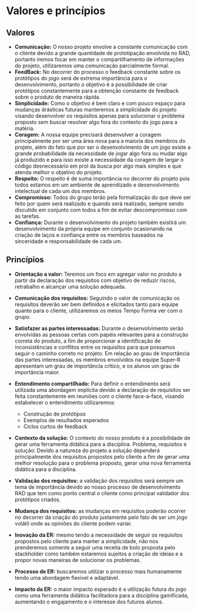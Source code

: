 # Valores e princípios

## **Valores**

- **Comunicação:** O nosso projeto envolve a constante comunicação com o cliente devido a grande quantidade de prototipação envolvida no RAD, portanto iremos focar em manter o compartilhamento de informações do projeto, utilizaremos uma comunicação parcialmente formal.
- **FeedBack:** No decorrer do processo o feedback constante sobre os protótipos do jogo será de extrema importância para o desenvolvimento, portanto o objetivo é a possibilidade de criar protótipos constantemente para a obtenção constante de feedback sobre o produto de maneira rápida.
- **Simplicidade:** Como o objetivo é bem claro e com pouco espaço para mudanças drásticas futuras manteremos a simplicidade do projeto visando desenvolver os requisitos apenas para solucionar o problema proposto sem buscar resolver algo fora do contexto do jogo para a matéria.
- **Coragem:** A nossa equipe precisará desenvolver a coragem principalmente por ser uma área nova para a maioria dos membros do projeto, além do fato que por ser o desenvolvimento de um jogo existe a grande probabilidade da necessidade de jogar algo fora ou mudar algo já produzido e para isso existe a necessidade da coragem de largar o código desnecessário em prol da busca por algo mais simples e que atenda melhor o objetivo do projeto.
- **Respeito:** O respeito é de suma importância no decorrer do projeto pois todos estamos em um ambiente de aprendizado e desenvolvimento intelectual de cada um dos membros.
- **Compromisso:** Todos do grupo terão pela formalização do que deve ser feito por quem será realizado e quando será realizado, sempre sendo discutido em conjunto com todos a fim de evitar descompromisso com as tarefas.
- **Confiança:** Durante o desenvolvimento do projeto também existirá um desenvolvimento da própria equipe em conjunto ocasionando na criação de laços e confiança entre os membros baseados na sinceridade e responsabilidade de cada um.

## **Princípios**

- **Orientação a valor:** Teremos um foco em agregar valor no produto a partir da declaração dos requisitos com objetivo de reduzir riscos, retrabalho e alcançar uma solução adequada.

- **Comunicação dos requisitos:** Seguindo o valor de comunicação os requisitos deverão ser bem definidos e elicitados tanto para equipe quanto para o cliente, utilizaremos os meios Tempo Forma ver com o grupo.

- **Satisfazer as partes interessadas:** Durante o desenvolvimento serão envolvidas as pessoas certas com papéis relevantes para a construção correta do produto, a fim de proporcionar a identificação de inconsistências e conflitos entre os requisitos para que possamos seguir o caminho correto no projeto. Em relação ao grau de importância das partes interessadas, os membros envolvidos na equipe Super-R apresentam um grau de importância crítico, e os alunos um grau de importância maior.

- **Entendimento compartilhado:** Para definir o entendimento será utilizada uma abordagem implícita devido a declaração de requisitos ser feita constantemente em reuniões com o cliente face-a-face,
visando estabelecer o entendimento utilizaremos:  
  - Construção de protótipos
  - Exemplos de resultados esperados
  - Ciclos curtos de feedback

- **Contexto da solução:** O contexto do nosso produto é a possibilidade de gerar uma ferramenta didática para a disciplina.
Problema, requisitos e solução: Devido a natureza do projeto a solução dependerá principalmente dos requisitos propostos pelo cliente a fim de gerar uma melhor resolução para o problema proposto, gerar uma nova ferramenta didática para a disciplina.
- **Validação dos requisitos:** a validação dos requisitos será sempre um tema de importância devido ao nosso processo de desenvolvimento RAD que tem como ponto central o cliente como principal validador dos protótipos criados.
- **Mudança dos requisitos:** as mudanças em requisitos poderão ocorrer no decorrer da criação do produto justamente pelo fato de ser um jogo volátil onde as opiniões do cliente podem variar.
- **Inovação da ER:** mesmo tendo a necessidade de seguir os requisitos propostos pelo cliente para manter a simplicidade, não nos prenderemos somente a seguir uma receita de bolo proposta pelo stackholder como também estaremos sujeitos a criação de ideias e a propor novas maneiras de solucionar os problemas.
- **Processo de ER:** buscaremos utilizar o processo mais humanamente tendo uma abordagem flexível e adaptável.
- **Impacto da ER:** o maior impacto esperado é a utilização futura do jogo como uma ferramenta didática facilitadora para a disciplina gamificada, aumentando o engajamento e o interesse dos futuros alunos.